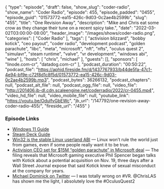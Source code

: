 {
  "type": "episode",
  "draft": false,
  "show_slug": "coder-radio",
  "show_name": "Coder Radio",
  "episode": 455,
  "episode_padded": "0455",
  "episode_guid": "01573772-ea15-426c-9d03-0c2ae4b2599b",
  "slug": "455",
  "title": "One Revision Away",
  "description": "Mike and Chris eat some crow as they change their tune on a recent spicy take.",
  "date": "2022-03-02T03:00:00-08:00",
  "header_image": "/images/shows/coder-radio.png",
  "categories": [
    "Coder Radio"
  ],
  "tags": [
    "activision blizzard",
    "bobby kotick",
    "ceo payout",
    "coder radio",
    "development podcast",
    "golden parachute",
    "libc",
    "meta",
    "microsoft",
    "nft",
    "nfts",
    "oculus quest 2",
    "simulavr",
    "steam runtime",
    "valve",
    "vr development",
    "windows abi",
    "wine"
  ],
  "hosts": [
    "chris",
    "michael"
  ],
  "guests": [],
  "sponsors": [
    "linode.com-cr",
    "datadog.com-cr"
  ],
  "podcast_duration": "00:50:22",
  "podcast_file": "https://aphid.fireside.fm/d/1437767933/b44de5fa-47c1-4e94-bf9e-c72f8d1c8f5d/01573772-ea15-426c-9d03-0c2ae4b2599b.mp3",
  "podcast_bytes": 36266132,
  "podcast_chapters": null,
  "podcast_alt_file": null,
  "podcast_ogg_file": null,
  "video_file": "http://201406.jb-dl.cdn.scaleengine.net/coderradio/2022/cr-0455.mp4",
  "video_hd_file": null,
  "video_mobile_file": null,
  "youtube_link": "https://youtu.be/OdulfvGbEWc",
  "jb_url": "/147792/one-revision-away-coder-radio-455/",
  "fireside_url": "/455"
}


### Episode Links

  * [Windows 11 Guide](https://github.com/mikeroyal/Windows-11-Guide#Creating-a-Local-Account-on-Windows-11-Home-and-Pro "Windows 11 Guide")
  * [Steam Deck Guide](https://github.com/mikeroyal/Steam-Deck-Guide "Steam Deck Guide")
  * [Win32 is the stable Linux userland ABI](https://sporks.space/2022/02/27/win32-is-the-stable-linux-userland-abi-and-the-consequences/ "Win32 is the stable Linux userland ABI") — Linux won’t rule the world just from games, even if some people really want it to be true. 
  * [Activision CEO set for $15M “golden parachute” in Microsoft deal](https://www.axios.com/activision-blizzard-microsoft-sec-filing-d0fdf84f-c402-4136-97d8-da8da039ad67.html "Activision CEO set for $15M “golden parachute” in Microsoft deal") — The filing reveals that Microsoft gaming executive Phil Spencer began talks with Kotick about a potential acquisition on Nov. 19, three days after a Wall Street Journal expose that said Kotick knew of sexual misconduct at the company for years.
  * [Michael Dominick on Twitter](https://twitter.com/dominucco/status/1496987126252163079 "Michael Dominick on Twitter") — I was totally wrong on #VR. @ChrisLAS has shown me the light, I absolutely love the #OculusQuest2


